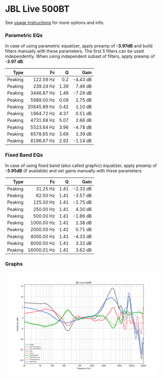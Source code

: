 # JBL Live 500BT
See [usage instructions](https://github.com/jaakkopasanen/AutoEq#usage) for more options and info.

### Parametric EQs
In case of using parametric equalizer, apply preamp of **-3.97dB** and build filters manually
with these parameters. The first 5 filters can be used independently.
When using independent subset of filters, apply preamp of **-3.97 dB**.

| Type    | Fc          |    Q | Gain     |
|--------:|------------:|-----:|---------:|
| Peaking | 122.59 Hz   | 0.2  | -4.43 dB |
| Peaking | 239.24 Hz   | 1.39 | 7.46 dB  |
| Peaking | 3446.87 Hz  | 1.49 | -7.29 dB |
| Peaking | 5989.00 Hz  | 0.09 | 2.75 dB  |
| Peaking | 20645.89 Hz | 0.42 | 1.10 dB  |
| Peaking | 1964.72 Hz  | 4.37 | 0.51 dB  |
| Peaking | 4731.68 Hz  | 5.07 | 2.66 dB  |
| Peaking | 5523.64 Hz  | 3.96 | -4.78 dB |
| Peaking | 6578.65 Hz  | 3.69 | 3.39 dB  |
| Peaking | 8196.67 Hz  | 2.92 | -1.14 dB |

### Fixed Band EQs
In case of using fixed band (also called graphic) equalizer, apply preamp of **-3.95dB**
(if available) and set gains manually with these parameters.

| Type    | Fc          |    Q | Gain     |
|--------:|------------:|-----:|---------:|
| Peaking | 31.25 Hz    | 1.41 | -2.33 dB |
| Peaking | 62.50 Hz    | 1.41 | -3.57 dB |
| Peaking | 125.00 Hz   | 1.41 | -2.75 dB |
| Peaking | 250.00 Hz   | 1.41 | 4.30 dB  |
| Peaking | 500.00 Hz   | 1.41 | -1.86 dB |
| Peaking | 1000.00 Hz  | 1.41 | 1.38 dB  |
| Peaking | 2000.00 Hz  | 1.41 | 0.71 dB  |
| Peaking | 4000.00 Hz  | 1.41 | -4.33 dB |
| Peaking | 8000.00 Hz  | 1.41 | 3.32 dB  |
| Peaking | 16000.01 Hz | 1.41 | 3.62 dB  |

### Graphs
![](./JBL%20Live%20500BT.png)
